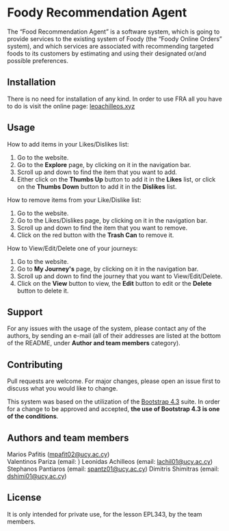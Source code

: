 # Foody Recommendation Agent
The “Food Recommendation Agent” is a software system, which is going to provide services to the existing system of Foody (the “Foody Online Orders” system), 
and which services are associated with recommending targeted foods to its customers by estimating and using their designated or/and possible preferences.

## Installation
There is no need for installation of any kind. In order to use FRA all you have to do is visit the online page: [leoachilleos.xyz](http://www.leoachilleos.xyz/)

## Usage

How to add items in your Likes/Dislikes list:
1) Go to the website.
2) Go to the **Explore** page, by clicking on it in the navigation bar.
3) Scroll up and down to find the item that you want to add.
4) Either click on the **Thumbs Up**  button to add it in the **Likes** list,
or click on the **Thumbs Down** button to add it in the **Dislikes** list.

How to remove items from your Like/Dislike list:
1) Go to the website.
2) Go to the Likes/Dislikes page, by clicking on it in the navigation bar.
3) Scroll up and down to find the item that you want to remove.
4) Click on the red button with the **Trash Can** to remove it.

How to View/Edit/Delete one of your journeys:
1) Go to the website.
2) Go to **My Journey's** page, by clicking on it in the navigation bar.
3) Scroll up and down to find the journey that you want to View/Edit/Delete.
4) Click on the **View** button to view, the **Edit** button to edit or the **Delete** button to delete it.
## Support

For any issues with the usage of the system, please contact any of the authors, by sending an e-mail 
(all of their addresses are listed at the bottom of the README, under **Author and team members** category).

## Contributing
Pull requests are welcome. For major changes, please open an issue first to discuss what you would like to change.

This system was based on the utilization of the [Bootstrap 4.3](https://getbootstrap.com/docs/4.3/getting-started/introduction/) suite. In order for a change to be approved and accepted,
**the use of Bootstrap 4.3 is one of the conditions**.

## Authors and team members
Marios Pafitis (mpafit02@ucy.ac.cy)   
Valentinos Pariza (email: )
Leonidas Achilleos (email: lachil01@ucy.ac.cy)
Stephanos Pantiaros  (email: spantz01@ucy.ac.cy)
Dimitris Shimitras (email: dshimi01@ucy.ac.cy)

## License
It is only intended for private use, for the lesson EPL343, by the team members.